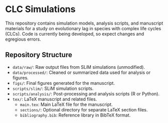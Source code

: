 # CLC Simulations

This repository contains simulation models, analysis scripts, and manuscript materials for a study on evolutionary lag in species with complex life cycles (CLCs). Code is currently being developed, so expect changes and egregious errors. 

## Repository Structure

- `data/raw/`: Raw output files from SLiM simulations (unmodified).
- `data/processed/`: Cleaned or summarized data used for analysis or figures.
- `figs/`: Final figures generated for the manuscript.
- `scripts/slim/`: SLiM simulation scripts.
- `scripts/analysis/`: Post-processing and analysis scripts (R or Python).
- `tex/`: LaTeX manuscript and related files.
  - `main.tex`: Main LaTeX file for the manuscript.
  - `sections/`: Optional directory for separate LaTeX section files.
  - `bibliography.bib`: Reference library in BibTeX format.